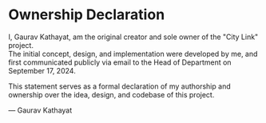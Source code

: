 # Ownership Declaration

I, Gaurav Kathayat, am the original creator and sole owner of the "City Link" project.  
The initial concept, design, and implementation were developed by me, and first communicated publicly via email to the Head of Department on September 17, 2024.

This statement serves as a formal declaration of my authorship and ownership over the idea, design, and codebase of this project.

— Gaurav Kathayat
